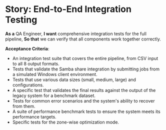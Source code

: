 # Story: End-to-End Integration Testing

**As a** QA Engineer,
**I want** comprehensive integration tests for the full pipeline,
**So that** we can verify that all components work together correctly.

**Acceptance Criteria**:
- An integration test suite that covers the entire pipeline, from CSV input to all 8 output formats.
- Tests that validate the Samba share integration by submitting jobs from a simulated Windows client environment.
- Tests that use various data sizes (small, medium, large) and configurations.
- A specific test that validates the final results against the output of the legacy system for a benchmark dataset.
- Tests for common error scenarios and the system's ability to recover from them.
- A suite of performance benchmark tests to ensure the system meets its performance targets.
- Specific tests for the zone-wise optimization mode.
